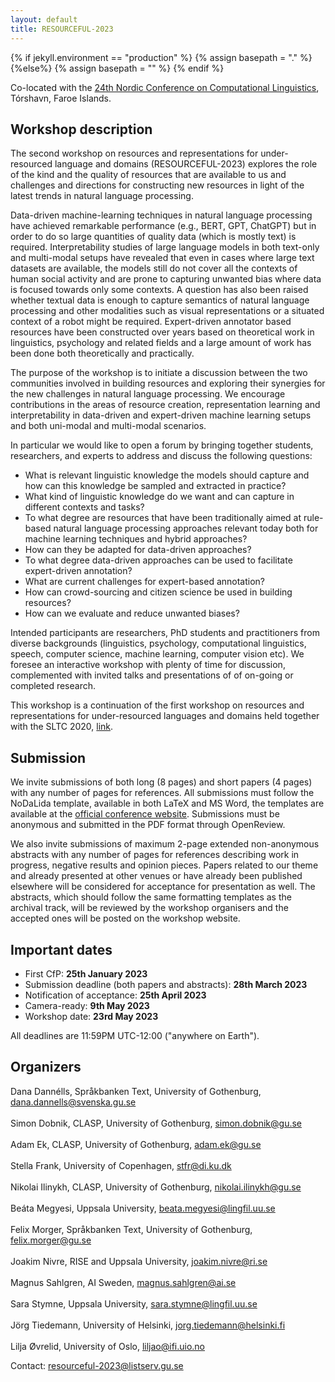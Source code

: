 ```yaml
---
layout: default
title: RESOURCEFUL-2023
---
```

{% if jekyll.environment  == "production" %}
        {% assign basepath = "." %}
        {%else%}
        {% assign basepath = "" %}
        {% endif %}

Co-located with the [24th Nordic Conference on Computational Linguistics](https://www.nodalida2023.fo/home), Tórshavn, Faroe Islands.


## Workshop description

The second workshop on resources and representations for under-resourced language and domains (RESOURCEFUL-2023) explores the role of the kind and the quality of resources that are available to us and challenges and directions for constructing new resources in light of the latest trends in natural language processing.

Data-driven machine-learning techniques in natural language processing have achieved remarkable performance (e.g., BERT, GPT, ChatGPT) but in order to do so large quantities of quality data (which is mostly text) is required.
Interpretability studies of large language models in both text-only and multi-modal setups have revealed that even in cases where large text datasets are available, the models still do not cover all the contexts of human social activity and are prone to capturing unwanted bias where data is focused towards only some contexts.
A question has also been raised whether textual data is enough to capture semantics of natural language processing and other modalities such as visual representations or a situated context of a robot might be required.
Expert-driven annotator based resources have been constructed over years based on theoretical work in linguistics, psychology and related fields and a large amount of work has been done both theoretically and practically.

The purpose of the workshop is to initiate a discussion between the two communities involved in building resources and exploring their synergies for the new challenges in natural language processing.
We encourage contributions in the areas of resource creation, representation learning and interpretability in data-driven and expert-driven machine learning setups and both uni-modal and multi-modal scenarios.
 
In particular we would like to open a forum by bringing together students, researchers, and experts to address and discuss the following questions:

 - What is relevant linguistic knowledge the models should capture and how can this knowledge be sampled and extracted in practice?
 - What kind of linguistic knowledge do we want and can capture in different contexts and tasks?
 - To what degree are resources that have been traditionally aimed at rule-based natural language processing approaches relevant today both for machine learning techniques and hybrid approaches?
 - How can they be adapted for data-driven approaches?
 - To what degree data-driven approaches can be used to facilitate expert-driven annotation?
 - What are current challenges for expert-based annotation?
 - How can crowd-sourcing and citizen science be used in building resources?
 - How can we evaluate and reduce unwanted biases?

Intended participants are researchers, PhD students and practitioners from diverse backgrounds (linguistics, psychology, computational linguistics, speech, computer science, machine learning, computer vision etc). We foresee an interactive workshop with plenty of time for discussion, complemented with invited talks and presentations of of on-going or completed research.

This workshop is a continuation of the first workshop on resources and representations for under-resourced languages and domains held together with the SLTC 2020, [link](https://gu-clasp.github.io/resourceful-2020/).


## Submission

We invite submissions of both long (8 pages) and short papers (4 pages) with any number of pages for references.
All submissions must follow the NoDaLida template, available in both LaTeX and MS Word, the templates are available at the [official conference website](https://www.nodalida2023.fo/authorkit-nodalida23).
Submissions must be anonymous and submitted in the PDF format through OpenReview.

We also invite submissions of maximum 2-page extended non-anonymous abstracts with any number of pages for references describing work in progress, negative results and opinion pieces. Papers related to our theme and already presented at other venues or have already been published elsewhere will be considered for acceptance for presentation as well. The abstracts, which should follow the same formatting templates as the archival track, will be reviewed by the workshop organisers and the accepted ones will be posted on the workshop website.


## Important dates

 - First CfP: **25th January 2023**
 - Submission deadline (both papers and abstracts): **28th March 2023**
 - Notification of acceptance: **25th April 2023**
 - Camera-ready: **9th May 2023**
 - Workshop date: **23rd May 2023**

All deadlines are 11:59PM UTC-12:00 ("anywhere on Earth").


## Organizers

Dana Dannélls, Språkbanken Text, University of Gothenburg, dana.dannells@svenska.gu.se <br />  
Simon Dobnik, CLASP, University of Gothenburg, simon.dobnik@gu.se <br />  
Adam Ek, CLASP, University of Gothenburg, adam.ek@gu.se <br />  
Stella Frank, University of Copenhagen, stfr@di.ku.dk <br />  
Nikolai Ilinykh, CLASP, University of Gothenburg, nikolai.ilinykh@gu.se <br />  
Beáta Megyesi, Uppsala University, beata.megyesi@lingfil.uu.se <br />  
Felix Morger, Språkbanken Text, University of Gothenburg, felix.morger@gu.se <br />  
Joakim Nivre, RISE and Uppsala University, joakim.nivre@ri.se <br />  
Magnus Sahlgren, AI Sweden, magnus.sahlgren@ai.se <br />  
Sara Stymne, Uppsala University, sara.stymne@lingfil.uu.se <br />  
Jörg Tiedemann, University of Helsinki, jorg.tiedemann@helsinki.fi <br />  
Lilja Øvrelid, University of Oslo, liljao@ifi.uio.no

<!--- <div>

    <div class="iblock headshotbox ">
        <img src="{{basepath}}/images/organizers/Simon.jpeg" class="headshot">
        <a href="https://www.gu.se/en/about/find-staff/simondobnik" class="headshotaffiliation"> Simon Dobnik </a>         
        <div class="headshotname"> University of Gothenburg </div>
    </div>

</div> --->


Contact: [resourceful-2023@listserv.gu.se](mailto:resourceful-2023@listserv.gu.se)

